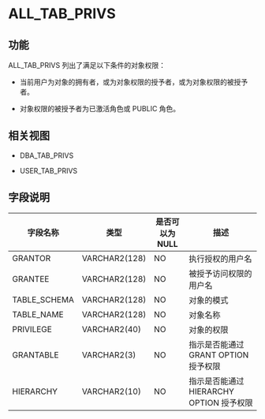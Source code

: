 ALL_TAB_PRIVS 
==================================



功能 
-----------

ALL_TAB_PRIVS 列出了满足以下条件的对象权限：

* 当前用户为对象的拥有者，或为对象权限的授予者，或为对象权限的被授予者。

  

* 对象权限的被授予者为已激活角色或 PUBLIC 角色。

  




相关视图 
-------------

* DBA_TAB_PRIVS

  

* USER_TAB_PRIVS

  




字段说明 
-------------



|   **字段名称**   |    **类型**     | **是否可以为 NULL** |            **描述**             |
|--------------|---------------|----------------|-------------------------------|
| GRANTOR      | VARCHAR2(128) | NO             | 执行授权的用户名                      |
| GRANTEE      | VARCHAR2(128) | NO             | 被授予访问权限的用户名                   |
| TABLE_SCHEMA | VARCHAR2(128) | NO             | 对象的模式                         |
| TABLE_NAME   | VARCHAR2(128) | NO             | 对象名称                          |
| PRIVILEGE    | VARCHAR2(40)  | NO             | 对象的权限                         |
| GRANTABLE    | VARCHAR2(3)   | NO             | 指示是否能通过 GRANT OPTION 授予权限     |
| HIERARCHY    | VARCHAR2(10)  | NO             | 指示是否能通过 HIERARCHY OPTION 授予权限 |



